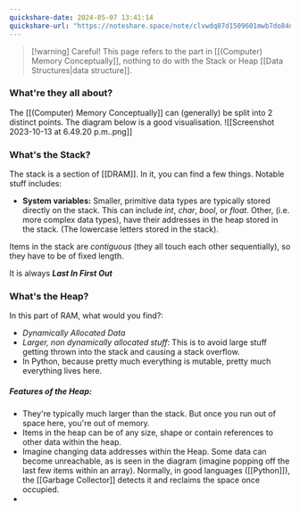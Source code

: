 ```yaml
---
quickshare-date: 2024-05-07 13:41:14
quickshare-url: "https://noteshare.space/note/clvwdq87d1509601mwb7do84n2#Qb6ck4FcU47v0RrDC2YmO8SfK5O11KsrlIazAfndPT8"
---
```

> [!warning] Careful!
> This page refers to the part in [[(Computer) Memory Conceptually]], nothing to do with the Stack or Heap [[Data Structures|data structure]]. 

### What're they all about?
The [[(Computer) Memory Conceptually]] can (generally) be split into 2 distinct points. The diagram below is a good visualisation.
![[Screenshot 2023-10-13 at 6.49.20 p.m..png]]

### What's the Stack?
The stack is a section of [[DRAM]]. In it, you can find a few things. Notable stuff includes:
- **System variables:** Smaller, primitive data types are typically stored directly on the stack. This can include *int*, *char*, *bool*, or *float*. Other, (i.e. more complex data types), have their addresses in the heap stored in the stack. (The lowercase letters stored in the stack). 

Items in the stack are *contiguous* (they all touch each other sequentially), so they have to be of fixed length. 

It is always ***Last In First Out***

### What's the Heap?
In this part of RAM, what would you find?:
- *Dynamically Allocated Data*
- *Larger, non dynamically allocated stuff*: This is to avoid large stuff getting thrown into the stack and causing a stack overflow.
- In Python, because pretty much everything is mutable, pretty much everything lives here. 

##### Features of the Heap:
- They're typically much larger than the stack. But once you run out of space here, you're out of memory. 
- Items in the heap can be of any size, shape or contain references to other data within the heap. 
- Imagine changing data addresses within the Heap. Some data can become unreachable, as is seen in the diagram (imagine popping off the last few items within an array). Normally, in good languages ([[Python]]), the [[Garbage Collector]] detects it and reclaims the space once occupied. 
- 



